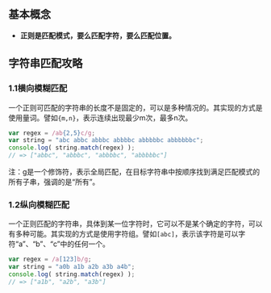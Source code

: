## 基本概念

 - **正则是匹配模式，要么匹配字符，要么匹配位置。**





## 字符串匹配攻略

### 1.1横向模糊匹配

一个正则可匹配的字符串的长度不是固定的，可以是多种情况的。其实现的方式是使用量词。譬如`{m,n}`，表示连续出现最少m次，最多n次。

```js
var regex = /ab{2,5}c/g;
var string = "abc abbc abbbc abbbbc abbbbbc abbbbbbc";
console.log( string.match(regex) ); 
// => ["abbc", "abbbc", "abbbbc", "abbbbbc"]
```

注：g是一个修饰符，表示全局匹配，在目标字符串中按顺序找到满足匹配模式的所有子串，强调的是“所有”。

### 1.2纵向模糊匹配

一个正则匹配的字符串，具体到某一位字符时，它可以不是某个确定的字符，可以有多种可能。其实现的方式是使用字符组。譬如`[abc]`，表示该字符是可以字符“a”、“b”、“c”中的任何一个。

```js
var regex = /a[123]b/g;
var string = "a0b a1b a2b a3b a4b";
console.log( string.match(regex) ); 
// => ["a1b", "a2b", "a3b"]
```





